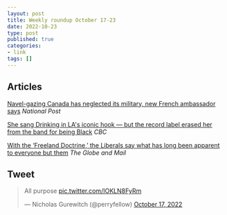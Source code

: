 ```yaml
---
layout: post
title: Weekly roundup October 17-23
date: 2022-10-23
type: post
published: true
categories:
- link
tags: []
---
```


## Articles

[Navel-gazing Canada has neglected its military, new French ambassador says](https://nationalpost.com/news/politics/french-ambassador-on-canadas-military "Navel-gazing Canada has neglected its military, new French ambassador says. By Tom Blackwell") *National Post*

[She sang Drinking in LA's iconic hook — but the record label erased her from the band for being Black](https://www.cbc.ca/arts/stephane-moraille-bran-van-3000-drinking-in-la-q-interview-1.6623705 "She sang Drinking in LA's iconic hook — but the record label erased her from the band for being Black. By Chris Dart") *CBC*

[With the ‘Freeland Doctrine,’ the Liberals say what has long been apparent to everyone but them](https://www.theglobeandmail.com/opinion/article-with-the-freeland-doctrine-the-liberals-say-what-has-long-been/ "Opinion: With the ‘Freeland Doctrine,’ the Liberals say what has long been apparent to everyone but them. By Andrew Coyne") *The Globe and Mail*

## Tweet

<blockquote class="twitter-tweet" data-dnt="true"><p lang="en" dir="ltr">All purpose <a href="https://t.co/IOKLN8FyRm">pic.twitter.com/IOKLN8FyRm</a></p>&mdash; Nicholas Gurewitch (@perryfellow) <a href="https://twitter.com/perryfellow/status/1581999359188926464?ref_src=twsrc%5Etfw">October 17, 2022</a></blockquote> <script async src="https://platform.twitter.com/widgets.js" charset="utf-8"></script>
